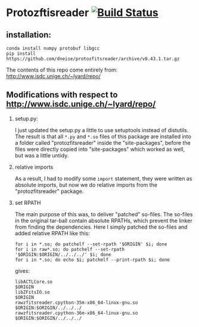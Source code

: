 # Protozftisreader [![Build Status](https://travis-ci.org/dneise/protozfitsreader.svg?branch=master)](https://travis-ci.org/dneise/protozfitsreader)

## installation:

    conda install numpy protobuf libgcc
    pip install https://github.com/dneise/protozfitsreader/archive/v0.43.1.tar.gz

The contents of this repo come entirely from: http://www.isdc.unige.ch/~lyard/repo/

## Modifications with respect to http://www.isdc.unige.ch/~lyard/repo/

1. setup.py:

    I just updated the setup.py a little to use setuptools instead of
    distutils. The result is that all `*.py` and `*.so` files of this package are
    installed into a folder called "protozfitsreader" inside the "site-packages",
    before the files were directly copied into "site-packages" which worked as
    well, but was a little untidy.

2. relative imports

    As a result, I had to modify some `import` statement, they were written as
    absolute imports, but now we do relative imports from the "protozfitsreader"
    package.


3. set RPATH

   The main purpose of this was, to deliver "patched" so-files. The so-files
   in the original tar-ball contain absolute RPATHs, which prevent the linker from
   finding the dependencies. Here I simply patched the so-files and added relative
   RPATH like this:

    ```
    for i in *.so; do patchelf --set-rpath '$ORIGIN' $i; done
    for i in raw*.so; do patchelf --set-rpath '$ORIGIN:$ORIGIN/../../../' $i; done
    for i in *.so; do echo $i; patchelf --print-rpath $i; done
    ```

    gives:
    ```
    libACTLCore.so
    $ORIGIN
    libZFitsIO.so
    $ORIGIN
    rawzfitsreader.cpython-35m-x86_64-linux-gnu.so
    $ORIGIN:$ORIGIN/../../../
    rawzfitsreader.cpython-36m-x86_64-linux-gnu.so
    $ORIGIN:$ORIGIN/../../../
    ```
